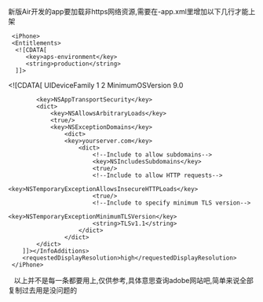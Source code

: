 
新版Air开发的app要加载非https网络资源,需要在-app.xml里增加以下几行才能上架

	 <iPhone>
     <Entitlements> 
      <![CDATA[ 
         <key>aps-environment</key> 
         <string>production</string> 
      ]]> 
</Entitlements> 
   
<InfoAdditions><![CDATA[
			<key>UIDeviceFamily</key>
			<array>
				<string>1</string>
				<string>2</string>
			</array>
		 	<key>MinimumOSVersion</key>
 		 	<string>9.0</string>
 		 
  		 	<key>NSAppTransportSecurity</key>
			<dict>
				<key>NSAllowsArbitraryLoads</key>
				<true/>
				<key>NSExceptionDomains</key>
					<dict>
					<key>yourserver.com</key>
						<dict>
							<!--Include to allow subdomains-->
							<key>NSIncludesSubdomains</key>
							<true/>
							<!--Include to allow HTTP requests-->
							<key>NSTemporaryExceptionAllowsInsecureHTTPLoads</key>
							<true/>
							<!--Include to specify minimum TLS version-->
							<key>NSTemporaryExceptionMinimumTLSVersion</key>
							<string>TLSv1.1</string>
						</dict>
					</dict>
			</dict>
		]]></InfoAdditions>
        <requestedDisplayResolution>high</requestedDisplayResolution>
   	 </iPhone>
    
    
    以上并不是每一条都要用上,仅供参考,具体意思查询adobe网站吧,简单来说全部复制过去用是没问题的
